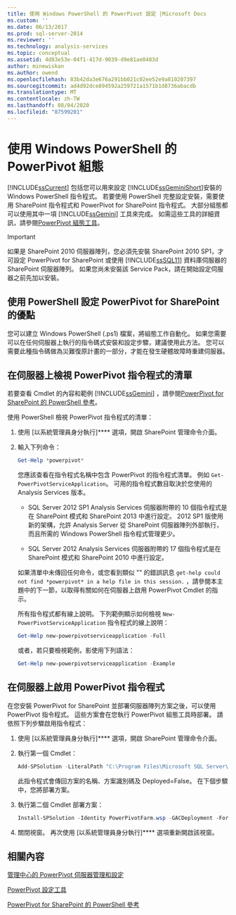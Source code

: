 ```yaml
---
title: 使用 Windows PowerShell 的 PowerPivot 設定 |Microsoft Docs
ms.custom: ''
ms.date: 06/13/2017
ms.prod: sql-server-2014
ms.reviewer: ''
ms.technology: analysis-services
ms.topic: conceptual
ms.assetid: 4d83e53e-04f1-417d-9039-d9e81ae0483d
author: minewiskan
ms.author: owend
ms.openlocfilehash: 83b42da3e676a291bb021c02ee52e9a810207397
ms.sourcegitcommit: ad4d92dce894592a259721a1571b1d8736abacdb
ms.translationtype: MT
ms.contentlocale: zh-TW
ms.lasthandoff: 08/04/2020
ms.locfileid: "87599201"
---
```

# <a name="powerpivot-configuration-using-windows-powershell"></a>使用 Windows PowerShell 的 PowerPivot 組態
  [!INCLUDE[ssCurrent](../../includes/sscurrent-md.md)] 包括您可以用來設定 [!INCLUDE[ssGeminiShort](../../includes/ssgeminishort-md.md)]安裝的 Windows PowerShell 指令程式。 若要使用 PowerShell 完整設定安裝，需要使用 SharePoint 指令程式和 PowerPivot for SharePoint 指令程式。 大部分組態都可以使用其中一項 [!INCLUDE[ssGemini](../../includes/ssgemini-md.md)] 工具來完成。 如需這些工具的詳細資訊，請參閱[PowerPivot 組態工具](power-pivot-configuration-tools.md)。  
  
> [!IMPORTANT]  
>  如果是 SharePoint 2010 伺服器陣列，您必須先安裝 SharePoint 2010 SP1，才可設定 PowerPivot for SharePoint 或使用 [!INCLUDE[ssSQL11](../../includes/sssql11-md.md)] 資料庫伺服器的 SharePoint 伺服器陣列。 如果您尚未安裝該 Service Pack，請在開始設定伺服器之前先加以安裝。  
  
## <a name="benefits-of-configuring-powerpivot-for-sharepoint-using-powershell"></a>使用 PowerShell 設定 PowerPivot for SharePoint 的優點  
 您可以建立 Windows PowerShell (.ps1) 檔案，將組態工作自動化。 如果您需要可以在任何伺服器上執行的指令碼式安裝和設定步驟，建議使用此方法。 您可以需要此種指令碼做為災難復原計畫的一部分，才能在發生硬體故障時重建伺服器。  
  
## <a name="view-a-list-of-the-powerpivot-cmdlets-on-a-server"></a>在伺服器上檢視 PowerPivot 指令程式的清單  
 若要查看 Cmdlet 的內容和範例 [!INCLUDE[ssGemini](../../includes/ssgemini-md.md)] ，請參閱[PowerPivot for SharePoint 的 PowerShell 參考](/sql/analysis-services/powershell/powershell-reference-for-power-pivot-for-sharepoint)。  
  
 使用 PowerShell 檢視 PowerPivot 指令程式的清單：  
  
1.  使用 [以系統管理員身分執行]**** 選項，開啟 SharePoint 管理命令介面。  
  
2.  輸入下列命令：  
  
    ```powershell
    Get-Help *powerpivot*  
    ```  
  
     您應該查看在指令程式名稱中包含 PowerPivot 的指令程式清單。 例如 `Get-PowerPivotServiceApplication`。 可用的指令程式數目取決於您使用的 Analysis Services 版本。  
  
    -   SQL Server 2012 SP1 Analysis Services 伺服器附帶的 10 個指令程式是在 SharePoint 模式和 SharePoint 2013 中進行設定。 2012 SP1 版使用新的架構，允許 Analysis Server 從 SharePoint 伺服器陣列外部執行，而且所需的 Windows PowerShell 指令程式管理更少。  
  
    -   SQL Server 2012 Analysis Services 伺服器附帶的 17 個指令程式是在 SharePoint 模式和 SharePoint 2010 中進行設定。  
  
     如果清單中未傳回任何命令，或您看到類似 "" 的錯誤訊息 `get-help could not find *powerpivot* in a help file in this session.` ，請參閱本主題中的下一節，以取得有關如何在伺服器上啟用 PowerPivot Cmdlet 的指示。  
  
     所有指令程式都有線上說明。 下列範例顯示如何檢視 `New-PowerPivotServiceApplication` 指令程式的線上說明：  
  
    ```powershell
    Get-Help new-powerpivotserviceapplication -Full  
    ```  
  
     或者，若只要檢視範例，影使用下列語法：  
  
    ```powershell
    Get-Help new-powerpivotserviceapplication -Example  
    ```  
  
## <a name="enable-powerpivot-cmdlets-on-a-server"></a>在伺服器上啟用 PowerPivot 指令程式  
 在您安裝 PowerPivot for SharePoint 並部署伺服器陣列方案之後，可以使用 PowerPivot 指令程式。 這些方案會在您執行 PowerPivot 組態工具時部署。 請依照下列步驟啟用指令程式：  
  
1.  使用 [以系統管理員身分執行]**** 選項，開啟 SharePoint 管理命令介面。  
  
2.  執行第一個 Cmdlet：  
  
    ```powershell
    Add-SPSolution -LiteralPath "C:\Program Files\Microsoft SQL Server\110\Tools\PowerPivotTools\ConfigurationTool\Resources\PowerPivotFarm.wsp"  
    ```  
  
     此指令程式會傳回方案的名稱、方案識別碼及 Deployed=False。 在下個步驟中，您將部署方案。  
  
3.  執行第二個 Cmdlet 部署方案：  
  
    ```powershell
    Install-SPSolution -Identity PowerPivotFarm.wsp -GACDeployment -Force  
    ```  
  
4.  關閉視窗。 再次使用 [以系統管理員身分執行]**** 選項重新開啟該視窗。  
  
## <a name="related-content"></a>相關內容  
 [管理中心的 PowerPivot 伺服器管理和設定](power-pivot-server-administration-and-configuration-in-central-administration.md)  
  
 [PowerPivot 設定工具](power-pivot-configuration-tools.md)  
  
 [PowerPivot for SharePoint 的 PowerShell 參考](/sql/analysis-services/powershell/powershell-reference-for-power-pivot-for-sharepoint)  
